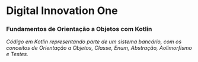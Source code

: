 # Digital Innovation One 


### Fundamentos de Orientação a Objetos com Kotlin 




 *Código em Kotlin representando parte de um sistema bancário, com os conceitos de Orientação a Objetos, Classe, Enum, Abstração, Aolimorfismo e Testes.*
